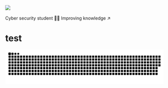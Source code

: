 <!--horizontal divider(gradiant)-->
<img src="https://user-images.githubusercontent.com/73097560/115834477-dbab4500-a447-11eb-908a-139a6edaec5c.gif">

Cyber  security  student 🐱‍💻
Improving knowledge     ↗
<h1>test</h1>


![snake gif](https://github.com/0xArtpc/0xArtpc/blob/output/github-contribution-grid-snake.svg)
